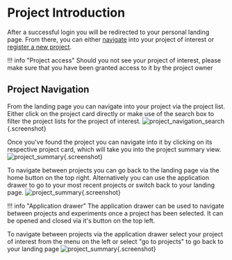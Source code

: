 # Project Introduction

After a successful login you will be redirected to your personal landing page.
From there, you can either [navigate](#project-navigation) into your project of interest
or [register a new project](project_registration.md).

!!! info "Project access"
    Should you not see your project of interest, 
    please make sure that you have been granted access to it by the project owner

## Project Navigation

From the landing page you can navigate into your project via the project list.
Either click on the project card directly or make use of the search box
to filter the project lists for the project of interest.
![project_navigation_search](images/project_search.png){.screenshot}

Once you've found the project you can navigate into it
by clicking on its respective project card, which will take you into the project summary view.
![project_summary](images/project_summary.png){.screenshot}

To navigate between projects you can go back to the landing page via the home button on the top right.
Alternatively you can use the application drawer to go to your most recent projects or switch back to your landing page.
![project_summary](images/project_summary_drawer.png){.screenshot}

!!! info "Application drawer"
    The application drawer can be used to navigate between projects and experiments once a project has been selected.
    It can be opened and closed via it's button on the top left.

To navigate between projects via the application drawer select your project of interest from the menu on the left 
or select "go to projects" to go back to your landing page
![project_summary](images/project_summary_drawer_opened.png){.screenshot}
